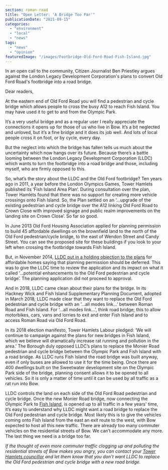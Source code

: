 ```yaml
---
section: roman-road
title: "Open Letter: 'A Bridge Too Far'"
publicationDate: "2021-09-15"
categories: 
  - "environment"
  - "local"
  - "news"
tags: 
  - "news"
  - "opinion"
featuredImage: "/images/Footbridge-Old-Ford-Road-Fish-Island.jpg"
---
```


In an open call to the community, Citizen Journalist Ben Priestley argues against the London Legacy Development Corporation's plans to convert Old Ford Road's footbridge into a road bridge.

Dear readers,

At the eastern end of Old Ford Road you will find a pedestrian and cycle bridge which allows people to cross the busy A12 to reach Fish Island. You may have used it to get to and from the Olympic Park. 

It’s a very useful bridge and as a regular user I really appreciate the connections it opens up for those of us who live in Bow. It’s a bit neglected and unloved, but it’s a fine bridge and it does its job well. And lots of local people cross it on foot, or by cycle, every day.

But the neglect into which the bridge has fallen tells us much about the uncertainty which now hangs over its future. Because there’s a battle looming between the London Legacy Development Corporation (LLDC) which wants to turn the footbridge into a road bridge and those, including myself, who are firmly opposed to this.

So, what’s the story about the LLDC and the Old Ford footbridge? Ten years ago in 2011, a year before the London Olympics Games, Tower Hamlets published its ‘Fish Island Area Plan’. During consultation over the plan, Tower Hamlets found that there was no support for creating more vehicle crossings onto Fish Island. So, the Plan settled on an ‘…upgrade of the existing pedestrian and cycle bridge over the A12 linking Old Ford Road to Crown Close with improved signage and public realm improvements on the landing site on Crown Close’. So far so good.

In June 2013 Old Ford Housing Association applied for planning permission to build 45 affordable dwellings on the brownfield land to the north of the Old Ford pedestrian/cycle bridge, to the east of Wendon Street and Candy Street. You can see the proposed site for these buildings if you look to your left when crossing the footbridge towards Fish Island. 

But, in November 2014, [LLDC put in a holding objection to the plans](https://democracy.towerhamlets.gov.uk/ieIssueDetails.aspx?IId=47164&Opt=3) for affordable homes saying that planning permission should be deferred. This was to give the LLDC time to review the application and its impact on what it called ‘…potential enhancements to the Old Ford pedestrian and cycle bridge’. The planning application did not proceed to approval.

And in 2018, LLDC came clean about their plans for the bridge. In its Hackney Wick and Fish Island Supplementary Planning Document, adopted in March 2018, LLDC made clear that they want to replace the Old Ford pedestrian and cycle bridge with an ‘…all modes link…’ between Roman Road and Fish Island. For ‘…all modes link…’, think road bridge; this to allow motorbikes, cars, vans and lorries to exit and enter Fish Island and to access Roman Road via Old Ford Road.

In its 2018 election manifesto, Tower Hamlets Labour pledged: ‘We will continue to campaign against the plans for new bridges in Fish Island, which we believe will dramatically increase rat running and pollution in the area.’ The Borough duly opposed LLDC’s plans to replace the Monier Road pedestrian and cycle bridge between the Olympic Park and Fish Island with a road bridge. As LLDC runs Fish Island the road bridge was built anyway, even if only buses are allowed to use it for the time being. Once there are 400 dwellings built on the Sweetwater development site on the Olympic Park side of the bridge, planning consent allows it to be opened to all vehicles. So it is only a matter of time until it can be used by all traffic as a rat run into Bow.

LLDC controls the land on each side of the Old Ford Road pedestrian and cycle bridge. Once the new Monier Road bridge, now connecting the Olympic Park to [Fish Island](https://romanroadlondon.com/history-fish-island/), is opened up to all traffic in a few years' time, it’s easy to understand why LLDC might want a road bridge to replace the Old Ford pedestrian and cycle bridge. Most likely this is to give the vehicles coming onto Fish Island from the east an exit route to the west, with Bow expected to host all this new traffic. There are already too many commuter vehicles on the residential streets of Bow. We can’t accommodate any more. The last thing we need is a bridge too far.

  
_If the thought of even more commuter traffic clogging up and polluting the residential streets of Bow makes you angry, you can contact your [Tower Hamlets councillor](https://democracy.towerhamlets.gov.uk/mgMemberIndex.aspx?bcr=1) and let them know that you don’t want LLDC to replace the Old Ford pedestrian and cycle bridge with a new road bridge._


